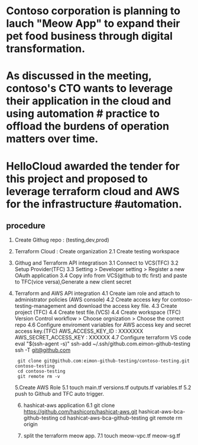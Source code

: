 # Contoso corporation is planning to lauch "Meow App" to expand their pet food business through digital transformation.
# As discussed in the meeting, contoso's CTO wants to leverage their application in the cloud and using automation # practice to offload the burdens of operation matters over time.
# HelloCloud awarded the tender for this project and proposed to leverage terraform cloud and AWS for the infrastructure #automation.
## procedure
1. Create Githug repo : (testing,dev,prod)
2. Terraform Cloud : Create organization 
   2.1 Create testing workspace

3. Githug and Terraform API integratison
    3.1 Connect to VCS(TFC)
    3.2 Setup Provider(TFC)
    3.3 Setting > Developer setting > Register a new OAuth application 
    3.4 Copy info from VCS(github to tfc first) and paste to TFC(vice versa),Generate a new client secret

4. Terraform and AWS API integration
   4.1 Create iam role and attach to administrator policies (AWS console)
   4.2 Create access key for contoso-testing-management and download the access key file.
   4.3 Create project (TFC)
   4.4 Create test file.(VCS)
   4.4 Create workspace (TFC) 
       Version Control workflow > Choose orgnization > Choose the correct repo
   4.6 Configure enviroment variables for AWS access key and secret access key.(TFC)
        AWS_ACCESS_KEY_ID : XXXXXXX
        AWS_SECRET_ACCESS_KEY : XXXXXX
   4.7  Configure terraform VS code
        eval "$(ssh-agent -s)"
        ssh-add ~/.ssh/github.com.eimon-github-testing
        ssh -T git@github.com

        git clone git@github.com:eimon-github-testing/contoso-testing.git contoso-testing
        cd contoso-testing
        git remote rm -v
   
   5.Create AWS Role
       5.1 touch main.tf versions.tf outputs.tf variables.tf
       5.2 push to Github and TFC auto trigger.
    
   6. hashicat-aws application
      6.1 git clone https://github.com/hashicorp/hashicat-aws.git hashicat-aws-bca-github-testing
      cd hashicat-aws-bca-github-testing
      git remote rm origin

   7. split the terraform meow app.
       7.1 touch meow-vpc.tf meow-sg.tf

